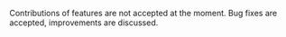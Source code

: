 Contributions of features are not accepted at the moment.
Bug fixes are accepted, improvements are discussed.
